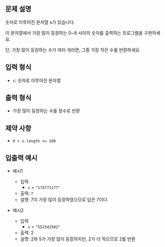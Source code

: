 ## 문제 설명
숫자로 이루어진 문자열 s가 있습니다.

이 문자열에서 가장 많이 등장하는 0~9 사이의 숫자를 출력하는 프로그램을 구현하세요.

단, 가장 많이 등장하는 수가 여러 개라면, 그중 가장 작은 수를 반환하세요.

## 입력 형식
- ```s```: 숫자로 이루어진 문자열

## 출력 형식
- 가장 많이 등장하는 수를 정수로 반환

## 제약 사항
- ```0 < s.length <= 100```

## 입출력 예시
- 예시1 
  - 입력
    - ```s``` = ```"174771177"```
  - 출력: ```7```
  - 설명: 7이 가장 많이 등장하였으므로 답은 7이다.

- 예시2
  - 입력
    - ```s``` = ```"552342502"```
  - 출력: 2
  - 설명: 2와 5가 가장 많이 등장하지만, 2가 더 작으므로 2를 반환